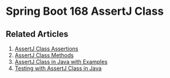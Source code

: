 # Spring Boot 168 AssertJ Class

## Related Articles
1. [AssertJ Class Assertions](https://www.ruoxue.org/assertj-155-assertj-class-assertions/)
2. [AssertJ Class Methods](https://www.ruoxue.org/assertj-155-assertj-class-methods/)
3. [AssertJ Class in Java with Examples](https://www.ruoxue.org/assertj-155-assertj-class-in-java-with-examples/)
4. [Testing with AssertJ Class in Java](https://www.ruoxue.org/assertj-155-testing-with-assertj-class-in-java/)
